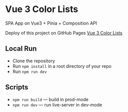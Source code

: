 # Vue 3 Color Lists

SPA App on Vue3 + Pinia + Composition API

Deploy of this project on GitHub Pages [Vue 3 Color Lists](https://egorpariah.github.io/vue3-color-lists/)

## Local Run

- Clone the repository
- Run `npm install` in a root directory of your repo
- Run `npm run dev`

## Scripts

- `npm run build` — build in prod-mode
- `npm run dev` — run live-server in dev-mode
